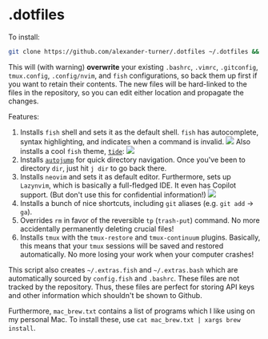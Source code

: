 # .dotfiles
To install:
```bash
git clone https://github.com/alexander-turner/.dotfiles ~/.dotfiles && cd ~/.dotfiles && bash setup.sh
```

This will (with warning) **overwrite** your existing `.bashrc`, `.vimrc`, `.gitconfig`, `tmux.config`, `.config/nvim`, and `fish` configurations, so back them up first if you want to retain their contents. The new files will be hard-linked to the files in the repository, so you can edit either location and propagate the changes.

Features:
1. Installs `fish` shell and sets it as the default shell. `fish` has autocomplete, syntax highlighting, and indicates when a command is invalid. 
![](https://fishshell.com/assets/img/screenshots/autosuggestion.png)
Also installs a cool `fish` theme, [`tide`](https://github.com/IlanCosman/tide): 
![](https://github.com/IlanCosman/tide/raw/assets/images/header.png)
2. Installs [`autojump`](https://github.com/wting/autojump) for quick directory navigation. Once you've been to directory `dir`, just hit `j dir` to go back there. 
3. Installs `neovim` and sets it as default editor. Furthermore, sets up `Lazynvim`, which is basically a full-fledged IDE. It even has Copilot support. (But don't use this for confidential information!)
![](https://user-images.githubusercontent.com/292349/213447056-92290767-ea16-430c-8727-ce994c93e9cc.png)
4. Installs a bunch of nice shortcuts, including `git` aliases (e.g. `git add` -> `ga`). 
5. Overrides `rm` in favor of the reversible `tp` (`trash-put`) command. No more accidentally permanently deleting crucial files!
6. Installs `tmux` with the `tmux-restore` and `tmux-continuum` plugins. Basically, this means that your `tmux` sessions will be saved and restored automatically. No more losing your work when your computer crashes!


This script also creates `~/.extras.fish` and `~/.extras.bash` which are automatically sourced by `config.fish` and `.bashrc`. These files are not tracked by the repository. Thus, these files are perfect for storing API keys and other information which shouldn't be shown to Github.

Furthermore, `mac_brew.txt` contains a list of programs which I like using on my personal Mac. To install these, use `cat mac_brew.txt | xargs brew install`.
